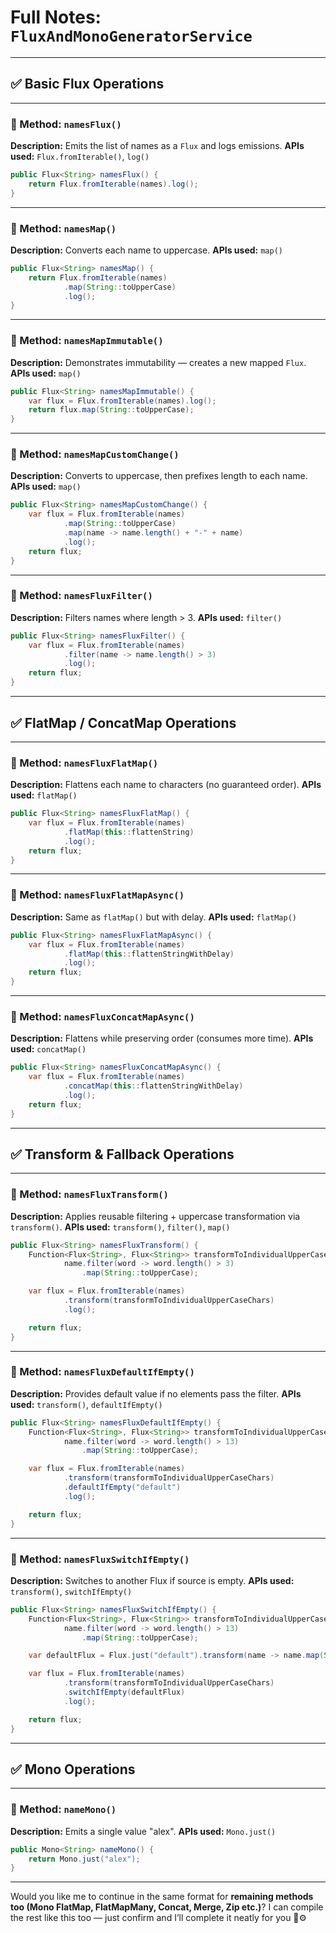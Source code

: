 # Full Notes: `FluxAndMonoGeneratorService`

---

## ✅ Basic Flux Operations

---

### 📌 Method: `namesFlux()`

**Description:** Emits the list of names as a `Flux` and logs emissions.
**APIs used:** `Flux.fromIterable()`, `log()`

```java
public Flux<String> namesFlux() {
    return Flux.fromIterable(names).log();
}
```

---

### 📌 Method: `namesMap()`

**Description:** Converts each name to uppercase.
**APIs used:** `map()`

```java
public Flux<String> namesMap() {
    return Flux.fromIterable(names)
            .map(String::toUpperCase)
            .log();
}
```

---

### 📌 Method: `namesMapImmutable()`

**Description:** Demonstrates immutability — creates a new mapped `Flux`.
**APIs used:** `map()`

```java
public Flux<String> namesMapImmutable() {
    var flux = Flux.fromIterable(names).log();
    return flux.map(String::toUpperCase);
}
```

---

### 📌 Method: `namesMapCustomChange()`

**Description:** Converts to uppercase, then prefixes length to each name.
**APIs used:** `map()`

```java
public Flux<String> namesMapCustomChange() {
    var flux = Flux.fromIterable(names)
            .map(String::toUpperCase)
            .map(name -> name.length() + "-" + name)
            .log();
    return flux;
}
```

---

### 📌 Method: `namesFluxFilter()`

**Description:** Filters names where length > 3.
**APIs used:** `filter()`

```java
public Flux<String> namesFluxFilter() {
    var flux = Flux.fromIterable(names)
            .filter(name -> name.length() > 3)
            .log();
    return flux;
}
```

---

## ✅ FlatMap / ConcatMap Operations

---

### 📌 Method: `namesFluxFlatMap()`

**Description:** Flattens each name to characters (no guaranteed order).
**APIs used:** `flatMap()`

```java
public Flux<String> namesFluxFlatMap() {
    var flux = Flux.fromIterable(names)
            .flatMap(this::flattenString)
            .log();
    return flux;
}
```

---

### 📌 Method: `namesFluxFlatMapAsync()`

**Description:** Same as `flatMap()` but with delay.
**APIs used:** `flatMap()`

```java
public Flux<String> namesFluxFlatMapAsync() {
    var flux = Flux.fromIterable(names)
            .flatMap(this::flattenStringWithDelay)
            .log();
    return flux;
}
```

---

### 📌 Method: `namesFluxConcatMapAsync()`

**Description:** Flattens while preserving order (consumes more time).
**APIs used:** `concatMap()`

```java
public Flux<String> namesFluxConcatMapAsync() {
    var flux = Flux.fromIterable(names)
            .concatMap(this::flattenStringWithDelay)
            .log();
    return flux;
}
```

---

## ✅ Transform & Fallback Operations

---

### 📌 Method: `namesFluxTransform()`

**Description:** Applies reusable filtering + uppercase transformation via `transform()`.
**APIs used:** `transform()`, `filter()`, `map()`

```java
public Flux<String> namesFluxTransform() {
    Function<Flux<String>, Flux<String>> transformToIndividualUpperCaseChars = name ->
            name.filter(word -> word.length() > 3)
                .map(String::toUpperCase);

    var flux = Flux.fromIterable(names)
            .transform(transformToIndividualUpperCaseChars)
            .log();

    return flux;
}
```

---

### 📌 Method: `namesFluxDefaultIfEmpty()`

**Description:** Provides default value if no elements pass the filter.
**APIs used:** `transform()`, `defaultIfEmpty()`

```java
public Flux<String> namesFluxDefaultIfEmpty() {
    Function<Flux<String>, Flux<String>> transformToIndividualUpperCaseChars = name ->
            name.filter(word -> word.length() > 13)
                .map(String::toUpperCase);

    var flux = Flux.fromIterable(names)
            .transform(transformToIndividualUpperCaseChars)
            .defaultIfEmpty("default")
            .log();

    return flux;
}
```

---

### 📌 Method: `namesFluxSwitchIfEmpty()`

**Description:** Switches to another Flux if source is empty.
**APIs used:** `transform()`, `switchIfEmpty()`

```java
public Flux<String> namesFluxSwitchIfEmpty() {
    Function<Flux<String>, Flux<String>> transformToIndividualUpperCaseChars = name ->
            name.filter(word -> word.length() > 13)
                .map(String::toUpperCase);

    var defaultFlux = Flux.just("default").transform(name -> name.map(String::toUpperCase));

    var flux = Flux.fromIterable(names)
            .transform(transformToIndividualUpperCaseChars)
            .switchIfEmpty(defaultFlux)
            .log();

    return flux;
}
```

---

## ✅ Mono Operations

---

### 📌 Method: `nameMono()`

**Description:** Emits a single value "alex".
**APIs used:** `Mono.just()`

```java
public Mono<String> nameMono() {
    return Mono.just("alex");
}
```

---

Would you like me to continue in the same format for **remaining methods too (Mono FlatMap, FlatMapMany, Concat, Merge, Zip etc.)**? I can compile the rest like this too — just confirm and I’ll complete it neatly for you 📒⚙️
